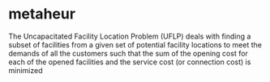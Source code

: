 # metaheur

The Uncapacitated Facility Location Problem (UFLP)
deals with finding a subset of facilities from a given set of potential facility locations to meet the demands of all the customers such that the sum of the opening cost for each of the opened facilities and the service cost (or connection cost) is minimized
